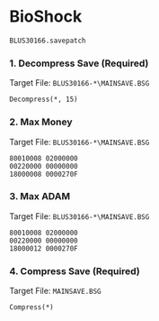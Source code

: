 #  BioShock 

`BLUS30166.savepatch`

### 1. Decompress Save (Required)

Target File: `BLUS30166-*\MAINSAVE.BSG`

```
Decompress(*, 15)
```

### 2. Max Money

Target File: `BLUS30166-*\MAINSAVE.BSG`

```
80010008 02000000
00220000 00000000
18000008 0000270F
```

### 3. Max ADAM

Target File: `BLUS30166-*\MAINSAVE.BSG`

```
80010008 02000000
00220000 00000000
18000012 0000270F
```

### 4. Compress Save (Required)

Target File: `MAINSAVE.BSG`

```
Compress(*)
```


